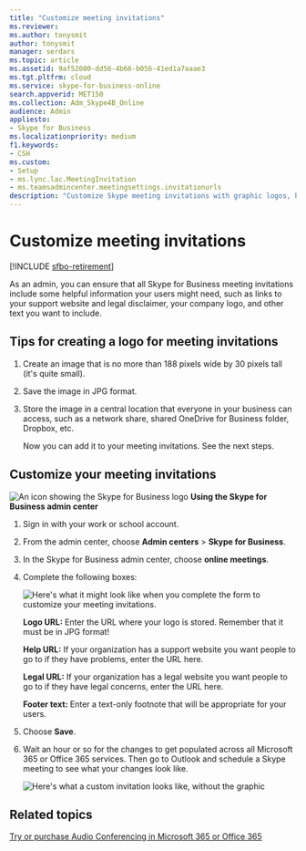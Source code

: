 ```yaml
---
title: "Customize meeting invitations"
ms.reviewer: 
ms.author: tonysmit
author: tonysmit
manager: serdars
ms.topic: article
ms.assetid: 9af52080-dd56-4b66-b056-41ed1a7aaae3
ms.tgt.pltfrm: cloud
ms.service: skype-for-business-online
search.appverid: MET150
ms.collection: Adm_Skype4B_Online
audience: Admin
appliesto:
- Skype for Business
ms.localizationpriority: medium
f1.keywords:
- CSH
ms.custom:
- Setup
- ms.lync.lac.MeetingInvitation
- ms.teamsadmincenter.meetingsettings.invitationurls
description: "Customize Skype meeting invitations with graphic logos, help and legal URLs, and footer text. "
---
```


# Customize meeting invitations

[!INCLUDE [sfbo-retirement](../../Hub/includes/sfbo-retirement.md)]

As an admin, you can ensure that all Skype for Business meeting invitations include some helpful information your users might need, such as links to your support website and legal disclaimer, your company logo, and other text you want to include. 
  
## Tips for creating a logo for meeting invitations
<a name="__top"> </a>

1. Create an image that is no more than 188 pixels wide by 30 pixels tall (it's quite small).
    
2. Save the image in JPG format.
    
3. Store the image in a central location that everyone in your business can access, such as a network share, shared OneDrive for Business folder, Dropbox, etc.
    
    Now you can add it to your meeting invitations. See the next steps.
    
## Customize your meeting invitations
<a name="__top"> </a>

![An icon showing the Skype for Business logo](../images/sfb-logo-30x30.png) **Using the Skype for Business admin center**

1. Sign in with your work or school account.
    
2. From the admin center, choose **Admin centers** > **Skype for Business**.
    
3. In the Skype for Business admin center, choose **online meetings**. 
    
4. Complete the following boxes:
    
    ![Here's what it might look like when you complete the form to customize your meeting invitations.](../images/b0a7c3c6-0d86-41c6-b116-331143bbe398.png) 

   **Logo URL:** Enter the URL where your logo is stored. Remember that it must be in JPG format! 
 
   **Help URL:** If your organization has a support website you want people to go to if they have problems, enter the URL here. 

   **Legal URL:** If your organization has a legal website you want people to go to if they have legal concerns, enter the URL here.
    
   **Footer text:** Enter a text-only footnote that will be appropriate for your users.  
  
   
5. Choose **Save**.
    
6. Wait an hour or so for the changes to get populated across all Microsoft 365 or Office 365 services. Then go to Outlook and schedule a Skype meeting to see what your changes look like. 
    
    ![Here's what a custom invitation looks like, without the graphic](../images/ebb5c03c-c23d-4da7-97f1-9b13e26a6cf8.png)
  
## Related topics
<a name="__top"> </a>

[Try or purchase Audio Conferencing in Microsoft 365 or Office 365](../audio-conferencing-in-office-365/try-or-purchase-audio-conferencing-in-office-365.md)

  
 
